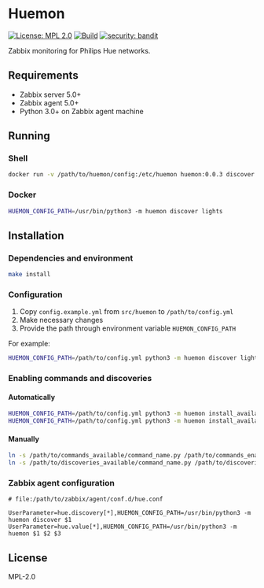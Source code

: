 # Huemon

[![License: MPL 2.0](https://img.shields.io/badge/License-MPL%202.0-brightgreen.svg)](https://opensource.org/licenses/MPL-2.0)
[![Build](https://github.com/edeckers/huemon/actions/workflows/test.yml/badge.svg)](https://github.com/edeckers/huemon/actions/workflows/test.yml)
[![security: bandit](https://img.shields.io/badge/security-bandit-yellow.svg)](https://github.com/PyCQA/bandit)

Zabbix monitoring for Philips Hue networks.

## Requirements

- Zabbix server 5.0+
- Zabbix agent 5.0+
- Python 3.0+ on Zabbix agent machine

## Running

### Shell

```bash
docker run -v /path/to/huemon/config:/etc/huemon huemon:0.0.3 discover lights
```

### Docker

```bash
HUEMON_CONFIG_PATH=/usr/bin/python3 -m huemon discover lights
```

## Installation

### Dependencies and environment

```bash
make install
```

### Configuration

1. Copy `config.example.yml` from `src/huemon` to `/path/to/config.yml`
2. Make necessary changes
3. Provide the path through environment variable `HUEMON_CONFIG_PATH`

For example:

```bash
HUEMON_CONFIG_PATH=/path/to/config.yml python3 -m huemon discover lights
```

### Enabling commands and discoveries

#### Automatically

```bash
HUEMON_CONFIG_PATH=/path/to/config.yml python3 -m huemon install_available commands
HUEMON_CONFIG_PATH=/path/to/config.yml python3 -m huemon install_available discoveries
```

#### Manually
```bash
ln -s /path/to/commands_available/command_name.py /path/to/commands_enabled/command_name.py
ln -s /path/to/discoveries_available/command_name.py /path/to/discoveries_enabled/command_name.py
```

### Zabbix agent configuration

```
# file:/path/to/zabbix/agent/conf.d/hue.conf

UserParameter=hue.discovery[*],HUEMON_CONFIG_PATH=/usr/bin/python3 -m huemon discover $1
UserParameter=hue.value[*],HUEMON_CONFIG_PATH=/usr/bin/python3 -m huemon $1 $2 $3
```

## License

MPL-2.0
